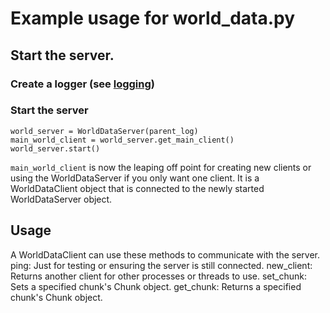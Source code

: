 # Example usage for world_data.py

## Start the server.
### Create a logger (see [logging](logging.md))
### Start the server
```
world_server = WorldDataServer(parent_log)
main_world_client = world_server.get_main_client()
world_server.start()
```
`main_world_client` is now the leaping off point for creating new clients or using the WorldDataServer if you only want one client. It is a WorldDataClient object that is connected to the newly started WorldDataServer object.

## Usage
A WorldDataClient can use these methods to communicate with the server.
ping:        Just for testing or ensuring the server is still connected.
new_client:  Returns another client for other processes or threads to use.
set_chunk:   Sets a specified chunk's Chunk object.
get_chunk:   Returns a specified chunk's Chunk object.

